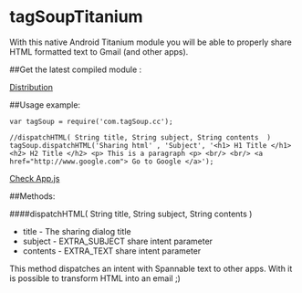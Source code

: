 tagSoupTitanium
====================

With this native Android Titanium module you will be able to properly share HTML formatted text to Gmail (and other apps). 

##Get the latest compiled module :

[Distribution](https://github.com/joseandro/tagSoupTitanium/blob/master/android/dist/com.tagsoup.cc-android-1.0.0.zip)


##Usage example:

~~~
var tagSoup = require('com.tagSoup.cc');

//dispatchHTML( String title, String subject, String contents  )
tagSoup.dispatchHTML('Sharing html' , 'Subject', '<h1> H1 Title </h1> <h2> H2 Title </h2> <p> This is a paragraph <p> <br/> <br/> <a href="http://www.google.com"> Go to Google </a>');

~~~
[Check App.js](https://raw.githubusercontent.com/joseandro/tagSoupTitanium/master/android/example/app.js)

##Methods:

####dispatchHTML( String title, String subject, String contents  )
* title    - The sharing dialog title
* subject  - EXTRA_SUBJECT share intent parameter
* contents - EXTRA_TEXT share intent parameter

This method dispatches an intent with Spannable text to other apps.
With it is possible to transform HTML into an email ;)
